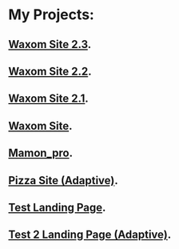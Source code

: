 # My Projects:
## [Waxom Site 2.3](https://r0dionix.github.io/Waxom%20site%202.3/ "Click").
## [Waxom Site 2.2](https://r0dionix.github.io/Waxom%20site%202.2/ "Click").
## [Waxom Site 2.1](https://r0dionix.github.io/Waxom%20site%202.1/ "Click").
## [Waxom Site](https://r0dionix.github.io/Waxom%20site%202/ "Click").
## [Mamon_pro](https://r0dionix.github.io/mamon_pro/ "Click").
## [Pizza Site (Adaptive)](https://r0dionix.github.io/Pizza%20Site/ "Click").
## [Test Landing Page](http://R0dionix.github.io/Test_1_Landing_Page "Click").
## [Test 2 Landing Page (Adaptive)](https://r0dionix.github.io/Test_1_Landing_Page_1.2 "Click").

